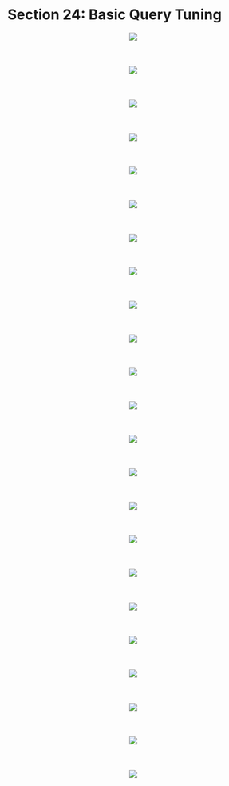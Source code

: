 # Section 24: Basic Query Tuning

<div align="center"><img src="../../diagrams/29/sql-1.svg" /></div><br/><br/><br/>
<div align="center"><img src="../../diagrams/29/sql-2.svg" /></div><br/><br/><br/>
<div align="center"><img src="../../diagrams/29/sql-3.svg" /></div><br/><br/><br/>
<div align="center"><img src="../../diagrams/29/sql-4.svg" /></div><br/><br/><br/>
<div align="center"><img src="../../diagrams/29/sql-5.svg" /></div><br/><br/><br/>
<div align="center"><img src="../../diagrams/29/sql-6.svg" /></div><br/><br/><br/>
<div align="center"><img src="../../diagrams/29/sql-7.svg" /></div><br/><br/><br/>
<div align="center"><img src="../../diagrams/29/sql-8.svg" /></div><br/><br/><br/>
<div align="center"><img src="../../diagrams/29/sql-9.svg" /></div><br/><br/><br/>
<div align="center"><img src="../../diagrams/29/sql-10.svg" /></div><br/><br/><br/>
<div align="center"><img src="../../diagrams/29/sql-11.svg" /></div><br/><br/><br/>
<div align="center"><img src="../../diagrams/29/sql-12.svg" /></div><br/><br/><br/>
<div align="center"><img src="../../diagrams/29/sql-13.svg" /></div><br/><br/><br/>
<div align="center"><img src="../../diagrams/29/sql-14.svg" /></div><br/><br/><br/>
<div align="center"><img src="../../diagrams/29/sql-15.svg" /></div><br/><br/><br/>
<div align="center"><img src="../../diagrams/29/sql-16.svg" /></div><br/><br/><br/>
<div align="center"><img src="../../diagrams/29/sql-17.svg" /></div><br/><br/><br/>
<div align="center"><img src="../../diagrams/29/sql-18.svg" /></div><br/><br/><br/>
<div align="center"><img src="../../diagrams/29/sql-19.svg" /></div><br/><br/><br/>
<div align="center"><img src="../../diagrams/29/sql-20.svg" /></div><br/><br/><br/>
<div align="center"><img src="../../diagrams/29/sql-21.svg" /></div><br/><br/><br/>
<div align="center"><img src="../../diagrams/29/sql-22.svg" /></div><br/><br/><br/>
<div align="center"><img src="../../diagrams/29/sql-23.svg" /></div><br/><br/><br/>
